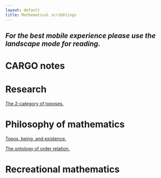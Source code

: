 ```yaml
---
layout: default
title: Mathematical scribblings
---
```



## _For the best mobile experience please use the landscape mode for reading._




# CARGO notes #





# Research #

[The 2-category of toposes.][2-cat Top]



# Philosophy of mathematics #


[Topos, being, and existence.][TBE]

[The ontology of order relation.][Order-onto-logically]



# Recreational mathematics 



[TBE]: 2017-05-17-Topos-being-and-existence.html
[Order-onto-logically]: 2017-05-17-The-ontology-of-order-relation.html
[2-cat Top]: 2017-05-18-The-2-category-of-toposes.html
